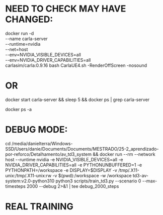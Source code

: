 
# NEED TO CHECK MAY HAVE CHANGED:
docker run -d \
    --name carla-server \
    --runtime=nvidia \
    --net=host \
    --env=NVIDIA_VISIBLE_DEVICES=all \
    --env=NVIDIA_DRIVER_CAPABILITIES=all \
    carlasim/carla:0.9.16 bash CarlaUE4.sh -RenderOffScreen -nosound

# OR

docker start carla-server && sleep 5 && docker ps | grep carla-server


docker ps -a


# DEBUG MODE:

cd /media/danielterra/Windows-SSD/Users/danie/Documents/Documents/MESTRADO/25-2_aprendizado-por-reforco/Detalhamento/av_td3_system && docker run --rm --network host --runtime nvidia -e NVIDIA_VISIBLE_DEVICES=all -e NVIDIA_DRIVER_CAPABILITIES=all -e PYTHONUNBUFFERED=1 -e PYTHONPATH=/workspace -e DISPLAY=$DISPLAY -v /tmp/.X11-unix:/tmp/.X11-unix:rw -v $(pwd):/workspace -w /workspace td3-av-system:v2.0-python310 python3 scripts/train_td3.py --scenario 0 --max-timesteps 2000 --debug 2>&1 | tee debug_2000_steps



# REAL TRAINING
